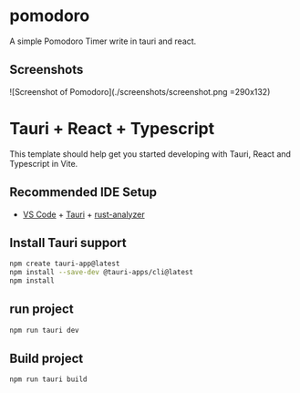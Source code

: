 # pomodoro
A simple Pomodoro Timer write in tauri and react.

## Screenshots

![Screenshot of Pomodoro](./screenshots/screenshot.png =290x132)

# Tauri + React + Typescript

This template should help get you started developing with Tauri, React and Typescript in Vite.

## Recommended IDE Setup

- [VS Code](https://code.visualstudio.com/) + [Tauri](https://marketplace.visualstudio.com/items?itemName=tauri-apps.tauri-vscode) + [rust-analyzer](https://marketplace.visualstudio.com/items?itemName=rust-lang.rust-analyzer)


## Install Tauri support

```bash
npm create tauri-app@latest
npm install --save-dev @tauri-apps/cli@latest
npm install
```

## run project

```bash
npm run tauri dev
```

## Build project

```bash
npm run tauri build
`````
